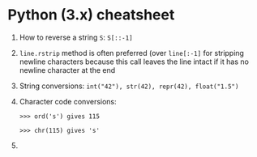 # Python (3.x) cheatsheet

1. How to reverse a string `S`: `S[::-1]`
1. `line.rstrip` method is often preferred (over `line[:-1]` for stripping newline
characters because this call leaves the line intact if it has no newline character at the
end
1. String conversions: `int("42"), str(42), repr(42), float("1.5")`
1. Character code conversions: 

    `>>> ord('s') gives 115`

    `>>> chr(115) gives 's'`
1. 


 
 
